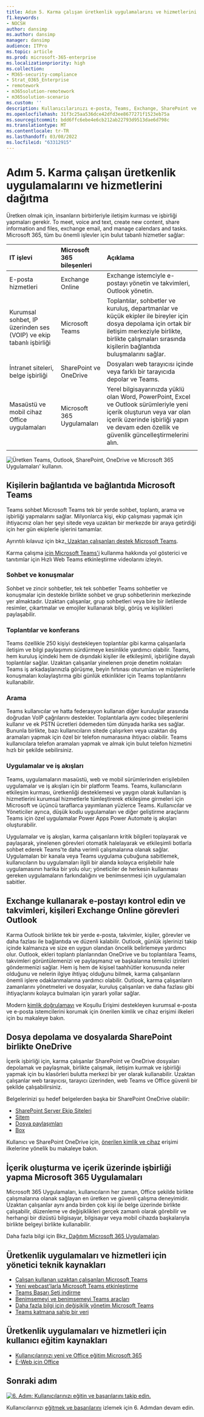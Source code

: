 ```yaml
---
title: Adım 5. Karma çalışan üretkenlik uygulamalarını ve hizmetlerini dağıtma
f1.keywords:
- NOCSH
author: dansimp
ms.author: dansimp
manager: dansimp
audience: ITPro
ms.topic: article
ms.prod: microsoft-365-enterprise
ms.localizationpriority: high
ms.collection:
- M365-security-compliance
- Strat_O365_Enterprise
- remotework
- m365solution-remotework
- m365solution-scenario
ms.custom: ''
description: Kullanıcılarınızı e-posta, Teams, Exchange, SharePoint ve diğer Microsoft 365 olanaklarla Microsoft 365 olanak.
ms.openlocfilehash: 31f3c25aa536dce42dfd3ee8677271f1523eb75a
ms.sourcegitcommit: bdd6ffc6ebe4e6cb212ab22793d9513dae6d798c
ms.translationtype: MT
ms.contentlocale: tr-TR
ms.lasthandoff: 03/08/2022
ms.locfileid: "63312915"
---
```

# <a name="step-5-deploy-hybrid-worker-productivity-apps-and-services"></a>Adım 5. Karma çalışan üretkenlik uygulamalarını ve hizmetlerini dağıtma

Üretken olmak için, insanların birbirleriyle iletişim kurması ve işbirliği yapmaları gerekir. To meet, voice and text, create new content, share information and files, exchange email, and manage calendars and tasks. Microsoft 365, tüm bu önemli işlevler için bulut tabanlı hizmetler sağlar:

| IT işlevi | Microsoft 365 bileşenleri | Açıklama |
|:-------|:-----|:-------|
| E-posta hizmetleri | Exchange Online | Exchange istemciyle e-postayı yönetin ve takvimleri, Outlook yönetin. |
| Kurumsal sohbet, IP üzerinden ses (VOIP) ve ekip tabanlı işbirliği | Microsoft Teams | Toplantılar, sohbetler ve kuruluş, departmanlar ve küçük ekipler ile bireyler için dosya depolama için ortak bir iletişim merkeziyle birlikte, birlikte çalışmaları sırasında kişilerin bağlantıda buluşmalarını sağlar. |
| İntranet siteleri, belge işbirliği | SharePoint ve OneDrive | Dosyaları web tarayıcısı içinde veya farklı bir tarayıcıda depolar ve Teams. |
| Masaüstü ve mobil cihaz Office uygulamaları | Microsoft 365 Uygulamaları | Yerel bilgisayarınızda yüklü olan Word, PowerPoint, Excel ve Outlook sürümleriyle yeni içerik oluşturun veya var olan içerik üzerinde işbirliği yapın ve devam eden özellik ve güvenlik güncelleştirmelerini alın. |
||||

![Üretken Teams, Outlook, SharePoint, OneDrive ve Microsoft 365 Uygulamaları' kullanın.](../media/empower-people-to-work-remotely/remote-workers-productivity-grid.png)

## <a name="keep-people-connected-with-microsoft-teams"></a>Kişilerin bağlantıda ve bağlantıda Microsoft Teams

Teams sohbet Microsoft Teams tek bir yerde sohbet, toplantı, arama ve işbirliği yapmalarını sağlar. Milyonlarca kişi, ekip çalışması yapmak için ihtiyacınız olan her şeyi sitede veya uzaktan bir merkezde bir araya getirdiği için her gün ekiplerle işlerini tamamlar. 

Ayrıntılı kılavuz için bkz[. Uzaktan çalışanları destek Microsoft Teams](/microsoftteams/support-remote-work-with-teams). 

Karma çalışma [için Microsoft Teams'i](https://resources.techcommunity.microsoft.com/enabling-hybrid-work/) kullanma hakkında yol gösterici ve tanıtımlar için Hızlı Web Teams etkinleştirme videolarını izleyin.

### <a name="chat-and-conversations"></a>Sohbet ve konuşmalar

Sohbet ve zincir sohbetler, tek tek sohbetler Teams sohbetler ve konuşmalar için destekle birlikte sohbet ve grup sohbetlerinin merkezinde yer almaktadır. Uzaktan çalışanlar, grup sohbetleri veya bire bir iletilerde resimler, çıkartmalar ve emojiler kullanarak bilgi, görüş ve kişilikleri paylaşabilir.

### <a name="meetings-and-conferencing"></a>Toplantılar ve konferans 

Teams özellikle 250 kişiyi destekleyen toplantılar gibi karma çalışanlarla iletişim ve bilgi paylaşımını sürdürmeye kesinlikle yardımcı olabilir. Teams, hem kuruluş içindeki hem de dışındaki kişiler ile etkileşimli, işbirliğine dayalı toplantılar sağlar. Uzaktan çalışanlar yinelenen proje denetim noktaları Teams iş arkadaşlarınızla görüşme, beyin fırtınası oturumları ve müşterilerle konuşmaları kolaylaştırma gibi günlük etkinlikler için Teams toplantılarını kullanabilir. 

### <a name="calling"></a>Arama

Teams kullanıcılar ve hatta federasyon kullanan diğer kuruluşlar arasında doğrudan VoIP çağrılarını destekler. Toplantılarla aynı codec bileşenlerini kullanır ve ek PSTN ücretleri ödemeden tüm dünyada harika ses sağlar. Bununla birlikte, bazı kullanıcıların sitede çalışırken veya uzaktan dış aramaları yapmak için özel bir telefon numarasına ihtiyacı olabilir. Teams kullanıcılara telefon aramaları yapmak ve almak için bulut telefon hizmetini hızlı bir şekilde sebilirsiniz.

### <a name="apps-and-workflows"></a>Uygulamalar ve iş akışları

Teams, uygulamaların masaüstü, web ve mobil sürümlerinden erişilebilen uygulamalar ve iş akışları için bir platform Teams. Teams, kullanıcıların etkileşim kurması, üretkenliği desteklemesi ve yaygın olarak kullanılan iş hizmetlerini kurumsal hizmetlerle tümleştirerek etkileşime girmeleri için Microsoft ve üçüncü taraflarca yayımlanan yüzlerce Teams. Kullanıcılar ve Yöneticiler ayrıca, düşük kodlu uygulamaları ve diğer geliştirme araçlarını Teams için özel uygulamalar Power Apps Power Automate iş akışları oluşturabilir.

Uygulamalar ve iş akışları, karma çalışanların kritik bilgileri toplayarak ve paylaşarak, yinelenen görevleri otomatik halelayarak ve etkileşimli botlarla sohbet ederek Teams'te daha verimli çalışmalarına olanak sağlar. Uygulamaları bir kanala veya Teams uygulama çubuğuna sabitlemek, kullanıcıların bu uygulamaları ilgili bir alanda kolayca erişilebilir hale uygulamasının harika bir yolu olur; yöneticiler de herkesin kullanması gereken uygulamaların farkındalığını ve benimsenmesi için uygulamaları sabitler.

## <a name="exchange-email-and-manage-calendars-contacts-and-tasks-with-exchange-online-and-outlook"></a>Exchange kullanarak e-postayı kontrol edin ve takvimleri, kişileri Exchange Online görevleri Outlook

Karma Outlook birlikte tek bir yerde e-posta, takvimler, kişiler, görevler ve daha fazlası ile bağlantıda ve düzenli kalabilir. Outlook, günlük işlerinizi takip içinde kalmanıza ve size en uygun olandan öncelik belirlemeye yardımcı olur. Outlook, ekleri toplantı planlarından OneDrive ve bu toplantılara Teams, takvimleri görüntülemenizi ve paylaşmanız ve başkalarına temsilci izinleri göndermenizi sağlar. Hem iş hem de kişisel taahhütler konusunda neler olduğunu ve nelerin ilgiye ihtiyaç olduğunu bilmek, karma çalışanların önemli işlere odaklanmalarına yardımcı olabilir. Outlook, karma çalışanların zamanlarını yönetmeleri ve dosyalar, kuruluş çalışanları ve daha fazlası gibi ihtiyaçlarını kolayca bulmaları için yararlı yollar sağlar. 

Modern [kimlik doğrulamayı](../security/office-365-security/secure-email-recommended-policies.md) ve Koşullu Erişimi destekleyen kurumsal e-posta ve e-posta istemcilerini korumak için önerilen kimlik ve cihaz erişimi ilkeleri için bu makaleye bakın.

## <a name="store-and-collaborate-on-files-with-sharepoint-and-onedrive"></a>Dosya depolama ve dosyalarda SharePoint birlikte OneDrive

İçerik işbirliği için, karma çalışanlar SharePoint ve OneDrive dosyaları depolamak ve paylaşmak, birlikte çalışmak, iletişim kurmak ve işbirliği yapmak için bu klasörleri bulutta merkezi bir yer olarak kullanabilir. Uzaktan çalışanlar web tarayıcısı, tarayıcı üzerinden, web Teams ve Office güvenli bir şekilde çalışabilirsiniz.

Belgelerinizi şu hedef belgelerden başka bir SharePoint OneDrive olabilir:

- [SharePoint Server Ekip Siteleri](/sharepointmigration/sp-teams-sites-migration-guide)
- [Sitem](/sharepointmigration/mysites-to-onedrive-migration-guide)
- [Dosya paylaşımları](/sharepointmigration/fileshare-to-odsp-migration-guide)
- [Box](/sharepointmigration/box-to-onedrive-and-sharepoint-migration-guide)

Kullanıcı ve SharePoint OneDrive için, [önerilen kimlik ve cihaz](../security/office-365-security/sharepoint-file-access-policies.md) erişimi ilkelerine yönelik bu makaleye bakın.

## <a name="create-and-collaborate-on-content-with-microsoft-365-apps"></a>İçerik oluşturma ve içerik üzerinde işbirliği yapma Microsoft 365 Uygulamaları

Microsoft 365 Uygulamaları, kullanıcıların her zaman, Office şekilde birlikte çalışmalarına olanak sağlayan en üretken ve güvenli çalışma deneyimidir. Uzaktan çalışanlar aynı anda birden çok kişi ile belge üzerinde birlikte çalışabilir, düzenleme ve değişiklikleri gerçek zamanlı olarak görebilir ve herhangi bir dizüstü bilgisayar, bilgisayar veya mobil cihazda başkalarıyla birlikte belgeyi birlikte kullanabilir.

Daha fazla bilgi için Bkz[. Dağıtım Microsoft 365 Uygulamaları](/deployoffice/deployment-guide-microsoft-365-apps).

## <a name="admin-technical-resources-for-productivity-apps-and-services"></a>Üretkenlik uygulamaları ve hizmetleri için yönetici teknik kaynakları

- [Çalışan kullanan uzaktan çalışanları Microsoft Teams](/microsoftteams/support-remote-work-with-teams)
- [Yeni webcast'larla Microsoft Teams etkinleştirme](https://resources.techcommunity.microsoft.com/enabling-hybrid-work/)
- [Teams Başarı Seti indirme](https://www.microsoft.com/download/details.aspx?id=54244)
- [Benimsemeyi ve benimsemeyi Teams araçları](/microsoftteams/adopt-tools-and-downloads) 
- [Daha fazla bilgi için değişiklik yönetim Microsoft Teams](/MicrosoftTeams/change-management-strategy)
- [Teams katmana sahip bir veri](configure-teams-three-tiers-protection.md)

## <a name="user-training-resources-for-productivity-apps-and-services"></a>Üretkenlik uygulamaları ve hizmetleri için kullanıcı eğitim kaynakları

- [Kullanıcılarınızı yeni ve Office eğitim Microsoft 365](https://support.microsoft.com/office/train-your-users-on-office-and-microsoft-365-7cba3c97-7f19-46ed-a1c6-763971a26c27)
- [E-Web için Office](https://support.microsoft.com/office/get-started-with-office-for-the-web-in-microsoft-365-5622c7c9-721d-4b3d-8cb9-a7276c2470e5)

## <a name="next-step"></a>Sonraki adım

[![6. Adım: Kullanıcılarınızı eğitin ve başarılarını takip edin.](../media/empower-people-to-work-remotely/remote-workers-step-grid-6.png)](empower-people-to-work-remotely-train-monitor-usage.md)

Kullanıcılarınızı [eğitmek ve başarılarını](empower-people-to-work-remotely-train-monitor-usage.md) izlemek için 6. Adımdan devam edin.